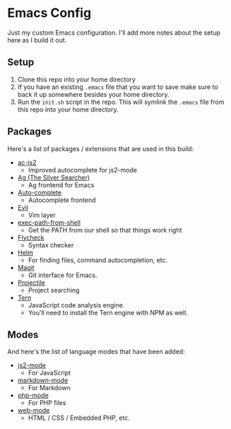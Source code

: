 # Emacs Config

Just my custom Emacs configuration. I'll add more notes about the setup here as I build it out.

## Setup

1. Clone this repo into your home directory
2. If you have an existing `.emacs` file that you want to save make sure to back it up somewhere besides your home directory.
3. Run the `init.sh` script in the repo. This will symlink the `.emacs` file from this repo into your home directory.

## Packages

Here's a list of packages / extensions that are used in this build:

- [ac-js2](https://github.com/ScottyB/ac-js2)
  - Improved autocomplete for js2-mode
- [Ag (The Silver Searcher)](https://github.com/Wilfred/ag.el)
  - Ag frontend for Emacs
- [Auto-complete](https://github.com/auto-complete/auto-complete)
  - Autocomplete frontend
- [Evil](https://github.com/emacs-evil/evil)
  - Vim layer
- [exec-path-from-shell](https://github.com/purcell/exec-path-from-shell)
  - Get the PATH from our shell so that things work right
- [Flycheck](http://flycheck.org)
  - Syntax checker
- [Helm](https://emacs-helm.github.io/helm/)
  - For finding files, command autocompletion, etc.
- [Magit](https://magit.vc/)
  - Git interface for Emacs.
- [Projectile](https://github.com/bbatsov/projectile)
  - Project searching
- [Tern](http://ternjs.net/doc/manual.html#emacs)
  - JavaScript code analysis engine.
  - You'll need to install the Tern engine with NPM as well.
  
## Modes

And here's the list of language modes that have been added:

- [js2-mode](https://github.com/mooz/js2-mode)
  - For JavaScript
- [markdown-mode](http://jblevins.org/projects/markdown-mode/)
  - For Markdown
- [php-mode](https://www.emacswiki.org/emacs/PhpMode)
  - For PHP files
- [web-mode](http://web-mode.org/)
  - HTML / CSS / Embedded PHP, etc.
